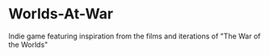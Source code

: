 # Worlds-At-War
Indie game featuring inspiration from the films and iterations of  "The War of the Worlds"
